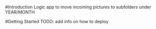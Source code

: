 #Introduction 
Logic app to move incoming pictures to subfolders under YEAR/MONTH

#Getting Started
TODO: add info on how to deploy